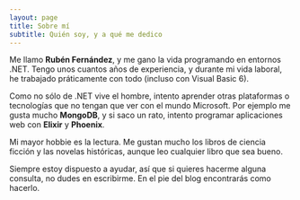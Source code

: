 ```yaml
---
layout: page
title: Sobre mí
subtitle: Quién soy, y a qué me dedico
---
```


Me llamo **Rubén Fernández**, y me gano la vida programando en entornos .NET. Tengo unos cuantos años de experiencia, y durante mi vida laboral, he trabajado práticamente con todo
(incluso con Visual Basic 6). 

Como no sólo de .NET vive el hombre, intento aprender otras plataformas o tecnologías que no tengan que ver con el mundo Microsoft. Por ejemplo me gusta mucho **MongoDB**, y si 
saco un rato, intento programar aplicaciones web con **Elixir** y **Phoenix**.

Mi mayor hobbie es la lectura. Me gustan mucho los libros de ciencia ficción y las novelas históricas, aunque leo cualquier libro que sea bueno. 

Siempre estoy dispuesto a ayudar, así que si quieres hacerme alguna consulta, no dudes en escribirme. En el pie del blog encontrarás como hacerlo.

